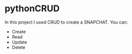 # pythonCRUD
In this project I used CRUD to create a SNAPCHAT. 
You can:
- Create
- Read
- Update
- Delete
